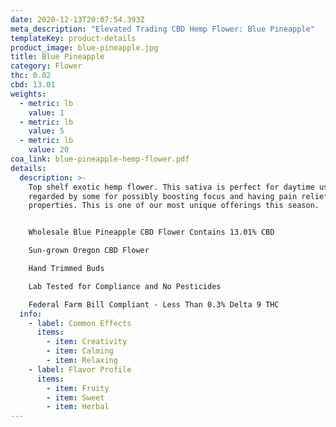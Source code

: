 ```yaml
---
date: 2020-12-13T20:07:54.393Z
meta_description: "Elevated Trading CBD Hemp Flower: Blue Pineapple"
templateKey: product-details
product_image: blue-pineapple.jpg
title: Blue Pineapple
category: Flower
thc: 0.02
cbd: 13.01
weights:
  - metric: lb
    value: 1
  - metric: lb
    value: 5
  - metric: lb
    value: 20
coa_link: blue-pineapple-hemp-flower.pdf
details:
  description: >-
    Top shelf exotic hemp flower. This sativa is perfect for daytime use. It is
    regarded by some for possibly boosting focus and having pain relief
    properties. This is one of our most unique offerings this season. 


    Wholesale Blue Pineapple CBD Flower Contains 13.01% CBD

    Sun-grown Oregon CBD Flower

    Hand Trimmed Buds

    Lab Tested for Compliance and No Pesticides

    Federal Farm Bill Compliant - Less Than 0.3% Delta 9 THC
  info:
    - label: Common Effects
      items:
        - item: Creativity
        - item: Calming
        - item: Relaxing
    - label: Flavor Profile
      items:
        - item: Fruity
        - item: Sweet
        - item: Herbal
---
```

